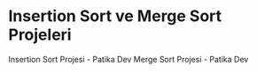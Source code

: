# Insertion Sort ve Merge Sort Projeleri 
Insertion Sort Projesi - Patika Dev
Merge Sort Projesi - Patika Dev

